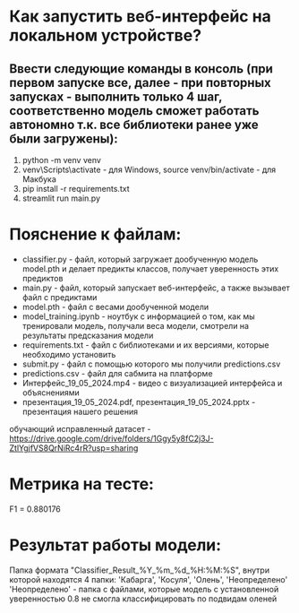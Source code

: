 # Как запустить веб-интерфейс на локальном устройстве?
## Ввести следующие команды в консоль (при первом запуске все, далее - при повторных запусках - выполнить только 4 шаг, соответственно модель сможет работать автономно т.к. все библиотеки ранее уже были загружены):
1. python -m venv venv
2. venv\Scripts\activate - для Windows, source venv/bin/activate - для Макбука
3. pip install -r requirements.txt
4. streamlit run main.py

# Пояснение к файлам:
* classifier.py - файл, который загружает дообученную модель model.pth и делает предикты классов, получает уверенность этих предиктов
* main.py - файл, который запускает веб-интерфейс, а также вызывает файл с предиктами
* model.pth - файл с весами дообученной модели
* model_training.ipynb - ноутбук с информацией о том, как мы тренировали модель, получали веса модели, смотрели на результаты предсказания модели
* requirements.txt - файл с библиотеками и их версиями, которые необходимо установить
* submit.py - файл с помощью которого мы получили predictions.csv
* predictions.csv - файл для сабмита на платформе
* Интерфейс_19_05_2024.mp4 - видео с визуализацией интерфейса и объяснениями
* презентация_19_05_2024.pdf, презентация_19_05_2024.pptx - презентация нашего решения

обучающий исправленный датасет - https://drive.google.com/drive/folders/1Ggy5y8fC2j3J-ZtlYgjfVS8QrNiRc4rR?usp=sharing

# Метрика на тесте:
F1 = 0.880176

# Результат работы модели:
Папка формата "Classifier_Result_%Y_%m_%d_%H:%M:%S", внутри которой находятся 4 папки: 'Кабарга', 'Косуля', 'Олень', 'Неопределено' \
'Неопределено' - папка с файлами, которые модель с установленной уверенностью 0.8 не смогла классифицировать по подвидам оленей
